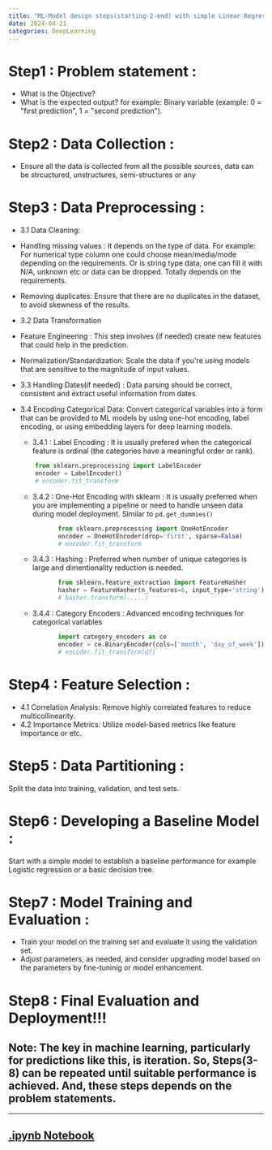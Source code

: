 ```yaml
---
title: "ML-Model design steps(starting-2-end) with simple Linear Regression"
date: 2024-04-21
categories: DeepLearning
---
```


# Step1 : Problem statement  : 
 - What is the Objective?
 - What is the expected output? for example: Binary variable (example: 0 = "first prediction", 1 = "second prediction").

# Step2 : Data Collection : 
 - Ensure all the data is collected from all the possible sources, data can be strcuctured, unstructures, semi-structures or any

# Step3 : Data Preprocessing :
 - 3.1 Data Cleaning:
  - Handling missing values : It depends on the type of data. For example: For numerical type column one could choose mean/media/mode depending 
    on the requirements. Or is string type data, one can fill it with N/A, unknown etc or data can be dropped. Totally depends on the requirements.

  - Removing duplicates: Ensure that there are no duplicates in the dataset, to avoid skewness of the results.
 
 - 3.2 Data Transformation
  - Feature Engineering : This step involves (if needed) create new features that could help in the prediction.
  - Normalization/Standardization: Scale the data if you're using models that are sensitive to the magnitude of input values.
 
 - 3.3 Handling Dates(if needed) : Data parsing should be correct, consistent and extract useful information from dates.

 - 3.4 Encoding Categorical Data: 
  Convert categorical variables into a form that can be provided to ML models by using one-hot encoding, label encoding, or using embedding layers for deep learning models.
   
   - 3.4.1 : Label Encoding : It is usually prefered when the categorical feature is ordinal (the categories have a meaningful order or rank).
    ```python
        from sklearn.preprocessing import LabelEncoder
        encoder = LabelEncoder()
        # encoder.fit_transform
    ```
   - 3.4.2 :  One-Hot Encoding with sklearn : It is usually preferred when you are implementing a pipeline or need to handle unseen data during 
              model deployment. Similar to `pd.get_dummies()`
     ```python
            from sklearn.preprocessing import OneHotEncoder
            encoder = OneHotEncoder(drop='first', sparse=False)
            # encoder.fit_transform
     ```
   - 3.4.3 :  Hashing : Preferred when number of unique categories is large and dimentionality reduction is needed.
     ```python
            from sklearn.feature_extraction import FeatureHasher
            hasher = FeatureHasher(n_features=6, input_type='string')
            # hasher.transform(.....)
     ```
   - 3.4.4 : Category Encoders : Advanced encoding techniques for categorical variables
     ```python
            import category_encoders as ce
            encoder = ce.BinaryEncoder(cols=['month', 'day_of_week'])
            # encoder.fit_transform(df)
     ```


# Step4 :  Feature Selection : 
 - 4.1 Correlation Analysis: Remove highly correlated features to reduce multicollinearity.
 - 4.2 Importance Metrics: Utilize model-based metrics like feature importance or etc.

# Step5 : Data Partitioning : 
 Split the data into training, validation, and test sets.

# Step6 : Developing a Baseline Model :
 Start with a simple model to establish a baseline performance for example Logistic regression or a basic decision tree.

# Step7 : Model Training and Evaluation : 
 - Train your model on the training set and evaluate it using the validation set.
 - Adjust parameters, as needed, and consider upgrading model based on the parameters by fine-tuninig or model enhancement.

# Step8 : Final Evaluation and Deployment!!!

## Note: The key in machine learning, particularly for predictions like this, is iteration. So, Steps(3-8) can be repeated until suitable performance is achieved. And, these steps depends on the problem statements.

---

## [.ipynb Notebook](https://github.com/05satyam/blogs/blob/main/PredictionModelDesignWithStepAndExample.ipynb)